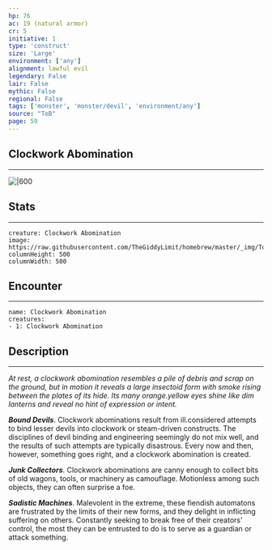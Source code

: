 ```yaml
---
hp: 76
ac: 19 (natural armor)
cr: 5
initiative: 1
type: 'construct'    
size: 'Large'
environment: ['any']
alignment: lawful evil
legendary: False
lair: False
mythic: False
regional: False
tags: ['monster', 'monster/devil', 'environment/any']
source: "ToB"
page: 59
---
```


## Clockwork Abomination
---

![|600](https://raw.githubusercontent.com/TheGiddyLimit/homebrew/master/_img/ToB/Clockwork%20Abomination.webp)

## Stats
---

```statblock
creature: Clockwork Abomination
image: https://raw.githubusercontent.com/TheGiddyLimit/homebrew/master/_img/ToB/token/Clockwork%20Abomination.png
columnHeight: 500
columnWidth: 500
```

## Encounter
---

```encounter-table
name: Clockwork Abomination
creatures:
- 1: Clockwork Abomination
```

## Description
---
_At rest, a clockwork abomination resembles a pile of debris and scrap on the ground, but in motion it reveals a large insectoid form with smoke rising between the plates of its hide. Its many orange.yellow eyes shine like dim lanterns and reveal no hint of expression or intent._

**_Bound Devils_**. Clockwork abominations result from ill.considered attempts to bind lesser devils into clockwork or steam-driven constructs. The disciplines of devil binding and engineering seemingly do not mix well, and the results of such attempts are typically disastrous. Every now and then, however, something goes right, and a clockwork abomination is created.

**_Junk Collectors_**. Clockwork abominations are canny enough to collect bits of old wagons, tools, or machinery as camouflage. Motionless among such objects, they can often surprise a foe.

**_Sadistic Machines_**. Malevolent in the extreme, these fiendish automatons are frustrated by the limits of their new forms, and they delight in inflicting suffering on others. Constantly seeking to break free of their creators' control, the most they can be entrusted to do is to serve as a guardian or attack something.






